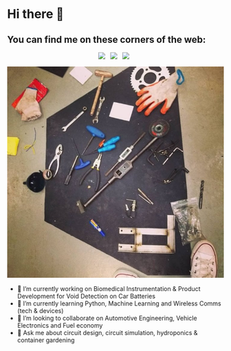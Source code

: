 # Hi there 👋

## You can find me on these corners of the web:


<p align="center">
<a href="https://not-a-boring-mary-anne.netlify.app/"><img height="30" src="https://github.com/stephenajulu/stephenajulu/blob/master/images/icons/link-solid.svg"></a>&nbsp;&nbsp;
<a href="https://www.linkedin.com/in/not-a-boring-mary-anne/"><img height="30" src="https://github.com/stephenajulu/stephenajulu/blob/master/images/icons/linkedin-brands.svg"></a>&nbsp;&nbsp;
<a href="mailto:masdimaisip@gmail.com"><img height="30" src="https://github.com/stephenajulu/stephenajulu/blob/master/images/icons/envelope-square-solid.svg"></a>&nbsp;&nbsp;
</p>

![](https://raw.githubusercontent.com/not-a-boring-mary-anne/not-a-boring-mary-anne/main/sema.jpg)

- 🔭 I’m currently working on Biomedical Instrumentation & Product Development for Void Detection on Car Batteries
- 🌱 I’m currently learning Python, Machine Learning and Wireless Comms (tech & devices)
- 👯 I’m looking to collaborate on Automotive Engineering, Vehicle Electronics and Fuel economy
- 💬 Ask me about circuit design, circuit simulation, hydroponics & container gardening
